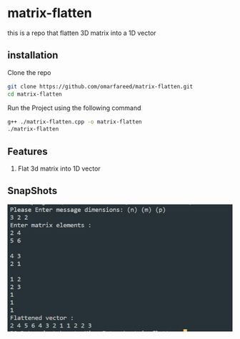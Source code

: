 # matrix-flatten

this is a repo that flatten 3D matrix into a 1D vector

## installation

Clone the repo

```bash
git clone https://github.com/omarfareed/matrix-flatten.git
cd matrix-flatten
```

Run the Project using the following command

```bash
g++ ./matrix-flatten.cpp -o matrix-flatten
./matrix-flatten
```

## Features

1. Flat 3d matrix into 1D vector

## SnapShots

![Snapshot of the output](./images/Capture1.PNG)
